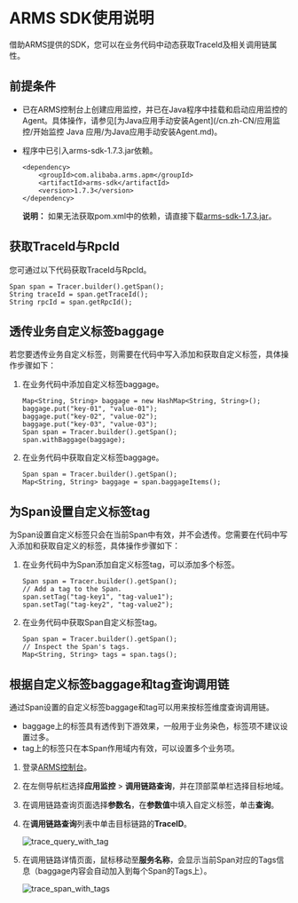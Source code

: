 # ARMS SDK使用说明

借助ARMS提供的SDK，您可以在业务代码中动态获取TraceId及相关调用链属性。

## 前提条件

-   已在ARMS控制台上创建应用监控，并已在Java程序中挂载和启动应用监控的Agent。具体操作，请参见[为Java应用手动安装Agent](/cn.zh-CN/应用监控/开始监控 Java 应用/为Java应用手动安装Agent.md)。
-   程序中已引入arms-sdk-1.7.3.jar依赖。

    ```
    <dependency>
        <groupId>com.alibaba.arms.apm</groupId>
        <artifactId>arms-sdk</artifactId>
        <version>1.7.3</version>
    </dependency>
    ```

    **说明：** 如果无法获取pom.xml中的依赖，请直接下载[arms-sdk-1.7.3.jar](https://aliware-images.oss-cn-hangzhou.aliyuncs.com/arms/arms-sdk-1.7.3.jar)。


## 获取TraceId与RpcId

您可通过以下代码获取TraceId与RpcId。

```
Span span = Tracer.builder().getSpan();
String traceId = span.getTraceId();
String rpcId = span.getRpcId();
```

## 透传业务自定义标签baggage

若您要透传业务自定义标签，则需要在代码中写入添加和获取自定义标签，具体操作步骤如下：

1.  在业务代码中添加自定义标签baggage。

    ```
    Map<String, String> baggage = new HashMap<String, String>();
    baggage.put("key-01", "value-01");
    baggage.put("key-02", "value-02");
    baggage.put("key-03", "value-03");
    Span span = Tracer.builder().getSpan();
    span.withBaggage(baggage);
    ```

2.  在业务代码中获取自定义标签baggage。

    ```
    Span span = Tracer.builder().getSpan();
    Map<String, String> baggage = span.baggageItems();
    ```


## 为Span设置自定义标签tag

为Span设置自定义标签只会在当前Span中有效，并不会透传。您需要在代码中写入添加和获取自定义的标签，具体操作步骤如下：

1.  在业务代码中为Span添加自定义标签tag，可以添加多个标签。

    ```
    Span span = Tracer.builder().getSpan();
    // Add a tag to the Span.
    span.setTag("tag-key1", "tag-value1");
    span.setTag("tag-key2", "tag-value2");
    ```

2.  在业务代码中获取Span自定义标签tag。

    ```
    Span span = Tracer.builder().getSpan();
    // Inspect the Span's tags.
    Map<String, String> tags = span.tags();
    ```


## 根据自定义标签baggage和tag查询调用链

通过Span设置的自定义标签baggage和tag可以用来按标签维度查询调用链。

-   baggage上的标签具有透传到下游效果，一般用于业务染色，标签项不建议设置过多。
-   tag上的标签只在本Span作用域内有效，可以设置多个业务项。

1.  登录[ARMS控制台](https://arms.console.aliyun.com/#/home)。
2.  在左侧导航栏选择**应用监控** \> **调用链路查询**，并在顶部菜单栏选择目标地域。
3.  在调用链路查询页面选择**参数名**，在**参数值**中填入自定义标签，单击**查询**。
4.  在**调用链路查询**列表中单击目标链路的**TraceID**。

    ![trace_query_with_tag](https://static-aliyun-doc.oss-accelerate.aliyuncs.com/assets/img/zh-CN/7290348951/p142195.png)

5.  在调用链路详情页面，鼠标移动至**服务名称**，会显示当前Span对应的Tags信息（baggage内容会自动加入到每个Span的Tags上）。

    ![trace_span_with_tags](https://static-aliyun-doc.oss-accelerate.aliyuncs.com/assets/img/zh-CN/8290348951/p142196.png)


